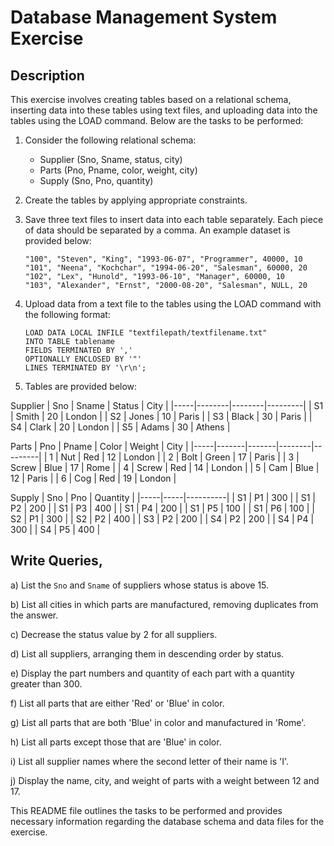 # Database Management System Exercise

## Description

This exercise involves creating tables based on a relational schema, inserting data into these tables using text files, and uploading data into the tables using the LOAD command. Below are the tasks to be performed:

1. Consider the following relational schema:
   - Supplier (Sno, Sname, status, city)
   - Parts (Pno, Pname, color, weight, city)
   - Supply (Sno, Pno, quantity)

2. Create the tables by applying appropriate constraints.

3. Save three text files to insert data into each table separately. Each piece of data should be separated by a comma. An example dataset is provided below:
   
   ```
   "100", "Steven", "King", "1993-06-07", "Programmer", 40000, 10
   "101", "Neena", "Kochchar", "1994-06-20", "Salesman", 60000, 20
   "102", "Lex", "Hunold", "1993-06-10", "Manager", 60000, 10
   "103", "Alexander", "Ernst", "2000-08-20", "Salesman", NULL, 20
   ```

4. Upload data from a text file to the tables using the LOAD command with the following format:
   
   ```
   LOAD DATA LOCAL INFILE "textfilepath/textfilename.txt"
   INTO TABLE tablename
   FIELDS TERMINATED BY ','
   OPTIONALLY ENCLOSED BY '"'
   LINES TERMINATED BY '\r\n';
   ```

5. Tables are provided below:

Supplier
| Sno | Sname  | Status | City    |
|-----|--------|--------|---------|
| S1  | Smith  | 20     | London  |
| S2  | Jones  | 10     | Paris   |
| S3  | Black  | 30     | Paris   |
| S4  | Clark  | 20     | London  |
| S5  | Adams  | 30     | Athens  |

Parts
| Pno | Pname | Color | Weight | City    |
|-----|-------|-------|--------|---------|
| 1   | Nut   | Red   | 12     | London  |
| 2   | Bolt  | Green | 17     | Paris   |
| 3   | Screw | Blue  | 17     | Rome    |
| 4   | Screw | Red   | 14     | London  |
| 5   | Cam   | Blue  | 12     | Paris   |
| 6   | Cog   | Red   | 19     | London  |

Supply
| Sno | Pno | Quantity |
|-----|-----|----------|
| S1  | P1  | 300      |
| S1  | P2  | 200      |
| S1  | P3  | 400      |
| S1  | P4  | 200      |
| S1  | P5  | 100      |
| S1  | P6  | 100      |
| S2  | P1  | 300      |
| S2  | P2  | 400      |
| S3  | P2  | 200      |
| S4  | P2  | 200      |
| S4  | P4  | 300      |
| S4  | P5  | 400      |

## Write Queries,

a) List the `Sno` and `Sname` of suppliers whose status is above 15.

b) List all cities in which parts are manufactured, removing duplicates from the answer.

c) Decrease the status value by 2 for all suppliers.

d) List all suppliers, arranging them in descending order by status.

e) Display the part numbers and quantity of each part with a quantity greater than 300.

f) List all parts that are either 'Red' or 'Blue' in color.

g) List all parts that are both 'Blue' in color and manufactured in 'Rome'.

h) List all parts except those that are 'Blue' in color.

i) List all supplier names where the second letter of their name is 'I'.

j) Display the name, city, and weight of parts with a weight between 12 and 17.

This README file outlines the tasks to be performed and provides necessary information regarding the database schema and data files for the exercise.
